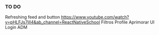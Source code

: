 ### TO DO
Refreshing feed and button
https://www.youtube.com/watch?v=pHLFJs7jlI4&ab_channel=ReactNativeSchool
Filtros
Profile
Aprimorar UI
Login ADM
